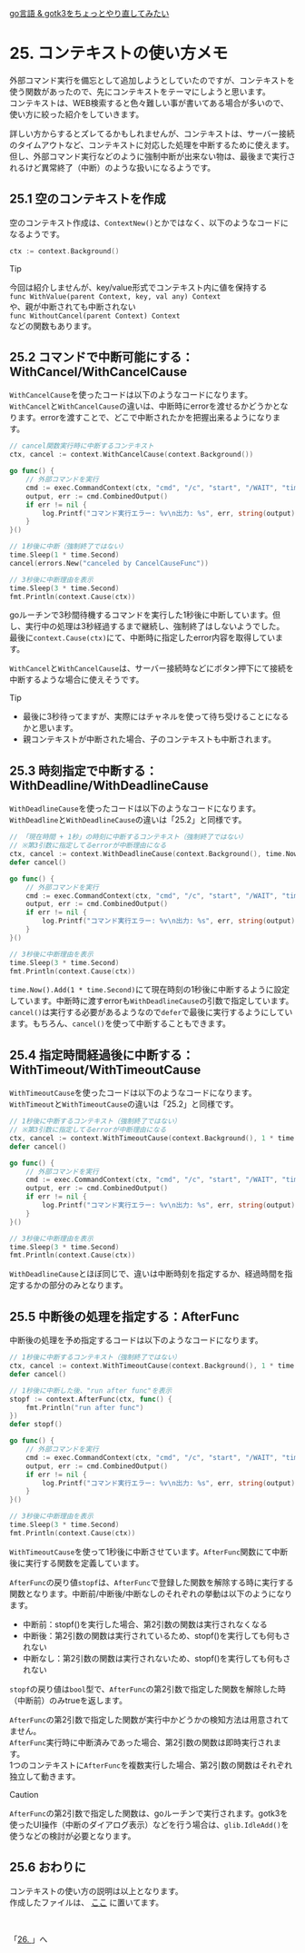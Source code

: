 [go言語 & gotk3をちょっとやり直してみたい](../../README.md#go%E8%A8%80%E8%AA%9Egotk3%E3%82%92%E3%81%A1%E3%82%87%E3%81%A3%E3%81%A8%E3%82%84%E3%82%8A%E7%9B%B4%E3%81%97%E3%81%A6%E3%81%BF%E3%81%9F%E3%81%84)  

# 25. コンテキストの使い方メモ  

外部コマンド実行を備忘として追加しようとしていたのですが、コンテキストを使う関数があったので、先にコンテキストをテーマにしようと思います。  
コンテキストは、WEB検索すると色々難しい事が書いてある場合が多いので、使い方に絞った紹介をしていきます。  

詳しい方からするとズレてるかもしれませんが、コンテキストは、サーバー接続のタイムアウトなど、コンテキストに対応した処理を中断するために使えます。但し、外部コマンド実行などのように強制中断が出来ない物は、最後まで実行されるけど異常終了（中断）のような扱いになるようです。  

## 25.1 空のコンテキストを作成  

空のコンテキスト作成は、`ContextNew()`とかではなく、以下のようなコードになるようです。  

```go
ctx := context.Background()
```

> [!TIP]  
> 今回は紹介しませんが、key/value形式でコンテキスト内に値を保持する  
> `func WithValue(parent Context, key, val any) Context`  
> や、親が中断されても中断されない  
> `func WithoutCancel(parent Context) Context`  
> などの関数もあります。  

## 25.2 コマンドで中断可能にする：WithCancel/WithCancelCause  

`WithCancelCause`を使ったコードは以下のようなコードになります。  
`WithCancel`と`WithCancelCause`の違いは、中断時にerrorを渡せるかどうかとなります。errorを渡すことで、どこで中断されたかを把握出来るようになります。  

```go
// cancel関数実行時に中断するコンテキスト
ctx, cancel := context.WithCancelCause(context.Background())

go func() {
	// 外部コマンドを実行
	cmd := exec.CommandContext(ctx, "cmd", "/c", "start", "/WAIT", "timeout", "/T", "3", "/NOBREAK")
	output, err := cmd.CombinedOutput()
	if err != nil {
		log.Printf("コマンド実行エラー: %v\n出力: %s", err, string(output))
	}
}()

// 1秒後に中断（強制終了ではない）
time.Sleep(1 * time.Second) 
cancel(errors.New("canceled by CancelCauseFunc"))

// 3秒後に中断理由を表示
time.Sleep(3 * time.Second)
fmt.Println(context.Cause(ctx))
```

goルーチンで3秒間待機するコマンドを実行した1秒後に中断しています。但し、実行中の処理は3秒経過するまで継続し、強制終了はしないようでした。  
最後に`context.Cause(ctx)`にて、中断時に指定したerror内容を取得しています。  

`WithCancel`と`WithCancelCause`は、サーバー接続時などにボタン押下にて接続を中断するような場合に使えそうです。  

> [!TIP]  
> - 最後に3秒待ってますが、実際にはチャネルを使って待ち受けることになるかと思います。  
> - 親コンテキストが中断された場合、子のコンテキストも中断されます。  

## 25.3 時刻指定で中断する：WithDeadline/WithDeadlineCause  

`WithDeadlineCause`を使ったコードは以下のようなコードになります。  
`WithDeadline`と`WithDeadlineCause`の違いは「25.2」と同様です。  

```go
// 「現在時間 + 1秒」の時刻に中断するコンテキスト（強制終了ではない）
// ※第3引数に指定してるerrorが中断理由になる
ctx, cancel := context.WithDeadlineCause(context.Background(), time.Now().Add(1 * time.Second), errors.New("canceled by CancelCauseFunc"))
defer cancel()

go func() {
	// 外部コマンドを実行
	cmd := exec.CommandContext(ctx, "cmd", "/c", "start", "/WAIT", "timeout", "/T", "3", "/NOBREAK")
	output, err := cmd.CombinedOutput()
	if err != nil {
		log.Printf("コマンド実行エラー: %v\n出力: %s", err, string(output))
	}
}()

// 3秒後に中断理由を表示
time.Sleep(3 * time.Second)
fmt.Println(context.Cause(ctx))
```

`time.Now().Add(1 * time.Second)`にて現在時刻の1秒後に中断するように設定しています。中断時に渡すerrorも`WithDeadlineCause`の引数で指定しています。  
`cancel()`は実行する必要があるようなので`defer`で最後に実行するようにしています。もちろん、`cancel()`を使って中断することもできます。  

## 25.4 指定時間経過後に中断する：WithTimeout/WithTimeoutCause  

`WithTimeoutCause`を使ったコードは以下のようなコードになります。  
`WithTimeout`と`WithTimeoutCause`の違いは「25.2」と同様です。  

```go
// 1秒後に中断するコンテキスト（強制終了ではない）
// ※第3引数に指定してるerrorが中断理由になる
ctx, cancel := context.WithTimeoutCause(context.Background(), 1 * time.Second, errors.New("canceled by CancelCauseFunc"))
defer cancel()

go func() {
	// 外部コマンドを実行
	cmd := exec.CommandContext(ctx, "cmd", "/c", "start", "/WAIT", "timeout", "/T", "3", "/NOBREAK")
	output, err := cmd.CombinedOutput()
	if err != nil {
		log.Printf("コマンド実行エラー: %v\n出力: %s", err, string(output))
	}
}()

// 3秒後に中断理由を表示
time.Sleep(3 * time.Second)
fmt.Println(context.Cause(ctx))
```

`WithDeadlineCause`とほぼ同じで、違いは中断時刻を指定するか、経過時間を指定するかの部分のみとなります。  

## 25.5 中断後の処理を指定する：AfterFunc  

中断後の処理を予め指定するコードは以下のようなコードになります。  

```go
// 1秒後に中断するコンテキスト（強制終了ではない）
ctx, cancel := context.WithTimeoutCause(context.Background(), 1 * time.Second, errors.New("canceled by CancelCauseFunc"))
defer cancel()

// 1秒後に中断した後、"run after func"を表示
stopf := context.AfterFunc(ctx, func() {
	fmt.Println("run after func")
})
defer stopf()

go func() {
	// 外部コマンドを実行
	cmd := exec.CommandContext(ctx, "cmd", "/c", "start", "/WAIT", "timeout", "/T", "3", "/NOBREAK")
	output, err := cmd.CombinedOutput()
	if err != nil {
		log.Printf("コマンド実行エラー: %v\n出力: %s", err, string(output))
	}
}()

// 3秒後に中断理由を表示
time.Sleep(3 * time.Second)
fmt.Println(context.Cause(ctx))
```

`WithTimeoutCause`を使って1秒後に中断させています。`AfterFunc`関数にて中断後に実行する関数を定義しています。  

`AfterFunc`の戻り値`stopf`は、`AfterFunc`で登録した関数を解除する時に実行する関数となります。中断前/中断後/中断なしのそれぞれの挙動は以下のようになります。  
- 中断前：stopf()を実行した場合、第2引数の関数は実行されなくなる  
- 中断後：第2引数の関数は実行されているため、stopf()を実行しても何もされない  
- 中断なし：第2引数の関数は実行されないため、stopf()を実行しても何もされない  

`stopf`の戻り値は`bool`型で、`AfterFunc`の第2引数で指定した関数を解除した時（中断前）のみtrueを返します。  

`AfterFunc`の第2引数で指定した関数が実行中かどうかの検知方法は用意されてません。  
`AfterFunc`実行時に中断済みであった場合、第2引数の関数は即時実行されます。  
1つのコンテキストに`AfterFunc`を複数実行した場合、第2引数の関数はそれぞれ独立して動きます。  

> [!CAUTION]  
> `AfterFunc`の第2引数で指定した関数は、goルーチンで実行されます。gotk3を使ったUI操作（中断のダイアログ表示）などを行う場合は、`glib.IdleAdd()`を使うなどの検討が必要となります。  

## 25.6 おわりに  

コンテキストの使い方の説明は以上となります。  
作成したファイルは、
[ここ](25_context.go)
に置いてます。  

</br>

「[26. ](../26/README.md)」へ
